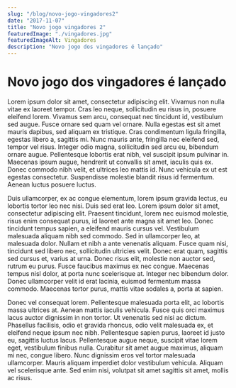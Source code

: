 ```yaml
---
slug: "/blog/novo-jogo-vingadores2"
date: "2017-11-07"
title: "Novo jogo vingadores 2"
featuredImage: "./vingadores.jpg"
featuredImageAlt: Vingadores
description: "Novo jogo dos vingadores é lançado"
---
```


# Novo jogo dos vingadores é lançado

Lorem ipsum dolor sit amet, consectetur adipiscing elit. Vivamus non nulla vitae ex laoreet tempor. Cras leo neque, sollicitudin eu risus in, posuere eleifend lorem. Vivamus sem arcu, consequat nec tincidunt id, vestibulum sed augue. Fusce ornare sed quam vel ornare. Nulla egestas est sit amet mauris dapibus, sed aliquam ex tristique. Cras condimentum ligula fringilla, egestas libero a, sagittis mi. Nunc mauris ante, fringilla nec eleifend sed, tempor vel risus. Integer odio magna, sollicitudin sed arcu eu, bibendum ornare augue. Pellentesque lobortis erat nibh, vel suscipit ipsum pulvinar in. Maecenas ipsum augue, hendrerit ut convallis sit amet, iaculis quis ex. Donec commodo nibh velit, et ultrices leo mattis id. Nunc vehicula ex ut est egestas consectetur. Suspendisse molestie blandit risus id fermentum. Aenean luctus posuere luctus.

Duis ullamcorper, ex ac congue elementum, lorem ipsum gravida lectus, eu lobortis tortor leo nec nisi. Duis sed erat leo. Lorem ipsum dolor sit amet, consectetur adipiscing elit. Praesent tincidunt, lorem nec euismod molestie, risus enim consequat purus, id laoreet ante magna sit amet leo. Donec tincidunt tempus sapien, a eleifend mauris cursus vel. Vestibulum malesuada aliquam nibh sed commodo. Sed in ullamcorper leo, at malesuada dolor. Nullam et nibh a ante venenatis aliquam. Fusce quam nisi, tincidunt sed libero nec, sollicitudin ultricies velit. Donec erat quam, sagittis sed cursus et, varius at urna. Donec risus elit, molestie non auctor sed, rutrum eu purus. Fusce faucibus maximus ex nec congue. Maecenas tempus nisl dolor, at porta nunc scelerisque at. Integer nec bibendum dolor. Donec ullamcorper velit id erat lacinia, euismod fermentum massa commodo. Maecenas tortor purus, mattis vitae sodales a, porta at sapien.

Donec vel consequat lorem. Pellentesque malesuada porta elit, ac lobortis massa ultrices at. Aenean mattis iaculis vehicula. Fusce quis orci maximus lacus auctor dignissim in non tortor. Ut venenatis sed nisi ac dictum. Phasellus facilisis, odio et gravida rhoncus, odio velit malesuada ex, et eleifend neque ipsum nec nibh. Pellentesque sapien purus, laoreet id justo eu, sagittis luctus lacus. Pellentesque augue neque, suscipit vitae lorem eget, vestibulum finibus nulla. Curabitur sit amet augue maximus, aliquam mi nec, congue libero. Nunc dignissim eros vel tortor malesuada ullamcorper. Mauris aliquam imperdiet dolor vestibulum vehicula. Aliquam vel scelerisque ante. Sed enim nisi, volutpat sit amet sagittis sit amet, mollis ac risus.
